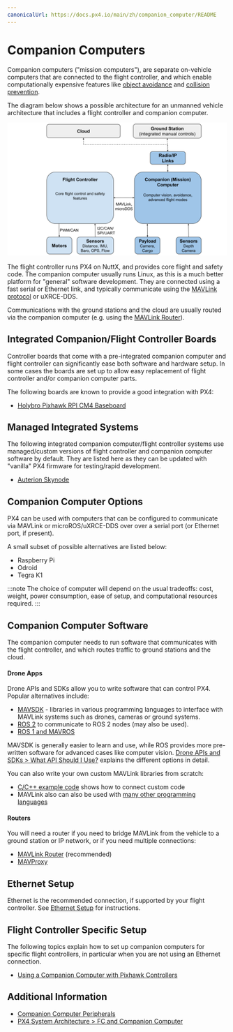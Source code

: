 ```yaml
---
canonicalUrl: https://docs.px4.io/main/zh/companion_computer/README
---
```


# Companion Computers

Companion computers ("mission computers"), are separate on-vehicle computers that are connected to the flight controller, and which enable computationally expensive features like [object avoidance](../computer_vision/obstacle_avoidance.md) and [collision prevention](../computer_vision/collision_prevention.md).

The diagram below shows a possible architecture for an unmanned vehicle architecture that includes a flight controller and companion computer.

![PX4 architecture - FC + Companion Computer](../../assets/diagrams/px4_companion_computer_simple.svg)

<!-- source for drawing: https://docs.google.com/drawings/d/1ZDSyj5djKCEbabgx8K4ESdTeEUizgEt8spUWrMGbHUE/edit?usp=sharing -->

The flight controller runs PX4 on NuttX, and provides core flight and safety code. The companion computer usually runs Linux, as this is a much better platform for "general" software development. They are connected using a fast serial or Ethernet link, and typically communicate using the [MAVLink protocol](https://mavlink.io/en/) or uXRCE-DDS.

Communications with the ground stations and the cloud are usually routed via the companion computer (e.g. using the [MAVLink Router](https://github.com/mavlink-router/mavlink-router)).


## Integrated Companion/Flight Controller Boards

Controller boards that come with a pre-integrated companion computer and flight controller can significantly ease both software and hardware setup. In some cases the boards are set up to allow easy replacement of flight controller and/or companion computer parts.

The following boards are known to provide a good integration with PX4:

- [Holybro Pixhawk RPI CM4 Baseboard](../companion_computer/holybro_pixhawk_rpi_cm4_baseboard.md)

## Managed Integrated Systems

The following integrated companion computer/flight controller systems use managed/custom versions of flight controller and companion computer software by default. They are listed here as they can be updated with "vanilla" PX4 firmware for testing/rapid development.

- [Auterion Skynode](../companion_computer/auterion_skynode.md)


## Companion Computer Options

PX4 can be used with computers that can be configured to communicate via MAVLink or microROS/uXRCE-DDS over over a serial port (or Ethernet port, if present).

A small subset of possible alternatives are listed below:

- Raspberry Pi
- Odroid
- Tegra K1

:::note
The choice of computer will depend on the usual tradeoffs: cost, weight, power consumption, ease of setup, and computational resources required.
:::

## Companion Computer Software

The companion computer needs to run software that communicates with the flight controller, and which routes traffic to ground stations and the cloud.

#### Drone Apps

Drone APIs and SDKs allow you to write software that can control PX4. Popular alternatives include:

- [MAVSDK](https://mavsdk.mavlink.io/main/en/index.html) - libraries in various programming languages to interface with MAVLink systems such as drones, cameras or ground systems.
- [ROS 2](../ros/ros2.md) to communicate to ROS 2 nodes (may also be used).
- [ROS 1 and MAVROS](../ros/mavros_installation.md)

MAVSDK is generally easier to learn and use, while ROS provides more pre-written software for advanced cases like computer vision. [Drone APIs and SDKs > What API Should I Use?](../robotics/README.md#what-api-should-i-use) explains the different options in detail.

You can also write your own custom MAVLink libraries from scratch:

- [C/C++ example code](https://github.com/mavlink/c_uart_interface_example) shows how to connect custom code
- MAVLink also can also be used with [many other programming languages](https://mavlink.io/en/#mavlink-project-generatorslanguages)

#### Routers

You will need a router if you need to bridge MAVLink from the vehicle to a ground station or IP network, or if you need multiple connections:
- [MAVLink Router](https://github.com/intel/mavlink-router) (recommended)
- [MAVProxy](https://ardupilot.org/mavproxy/)

## Ethernet Setup

Ethernet is the recommended connection, if supported by your flight controller. See [Ethernet Setup](../advanced_config/ethernet_setup.md) for instructions.

## Flight Controller Specific Setup

The following topics explain how to set up companion computers for specific flight controllers, in particular when you are not using an Ethernet connection.

- [Using a Companion Computer with Pixhawk Controllers](../companion_computer/pixhawk_companion.md)


## Additional Information

- [Companion Computer Peripherals](../companion_computer/companion_computer_peripherals.md)
- [PX4 System Architecture > FC and Companion Computer](../concept/px4_systems_architecture.md#fc-and-companion-computer)

